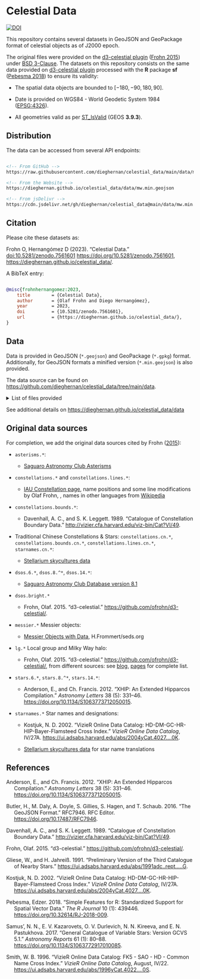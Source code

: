 
# Celestial Data

[![DOI](https://img.shields.io/badge/DOI-10.5281/zenodo.7561601-blue)](https://doi.org/10.5281/zenodo.7561601)

This repository contains several datasets in GeoJSON and GeoPackage
format of celestial objects as of J2000 epoch.

The original files were provided on the [d3-celestial
plugin](https://github.com/ofrohn/d3-celestial/) ([Frohn
2015](#ref-frohn2015)) under [BSD
3-Clause](https://opensource.org/licenses/BSD-3-Clause). The datasets on
this repository consists on the same data provided on [d3-celestial
plugin](https://github.com/ofrohn/d3-celestial/) processed with the
**R** package **sf** ([Pebesma 2018](#ref-pebesma2018)) to ensure its
validity:

- The spatial data objects are bounded to $[-180, -90, 180, 90]$.

- Date is provided on WGS84 - World Geodetic System 1984
  ([EPSG:4326](https://epsg.io/4326)).

- All geometries valid as per
  [ST_IsValid](https://postgis.net/docs/ST_IsValid.html) (GEOS
  **3.9.3**).

## Distribution

The data can be accessed from several API endpoints:

``` html

<!-- From GitHub -->
https://raw.githubusercontent.com/dieghernan/celestial_data/main/data/mw.min.geojson

<!-- From the Website -->
https://dieghernan.github.io/celestial_data/data/mw.min.geojson

<!-- From jsDelivr -->
https://cdn.jsdelivr.net/gh/dieghernan/celestial_data@main/data/mw.min.geojson
```

## Citation

Please cite these datasets as:

Frohn O, Hernangómez D (2023). “Celestial Data.”
<doi:10.5281/zenodo.7561601> <https://doi.org/10.5281/zenodo.7561601>,
<https://dieghernan.github.io/celestial_data/>.

A BibTeX entry:

``` bibtex

@misc{frohnhernangomez:2023,
    title        = {Celestial Data},
    author       = {Olaf Frohn and Diego Hernangómez},
    year         = 2023,
    doi          = {10.5281/zenodo.7561601},
    url          = {https://dieghernan.github.io/celestial_data/},
}
```

## Data

Data is provided in GeoJSON (`*.geojson`) and GeoPackage (`*.gpkg`)
format. Additionally, for GeoJSON formats a minified version
(`*.min.geojson`) is also provided.

The data source can be found on
<https://github.com/dieghernan/celestial_data/tree/main/data>.

<details>
<summary>
List of files provided
</summary>

- `asterisms.geojson`
- `asterisms.gpkg`
- `asterisms.min.geojson`
- `constellations.borders.cn.geojson`
- `constellations.borders.cn.gpkg`
- `constellations.borders.cn.min.geojson`
- `constellations.borders.geojson`
- `constellations.borders.gpkg`
- `constellations.borders.min.geojson`
- `constellations.bounds.cn.geojson`
- `constellations.bounds.cn.gpkg`
- `constellations.bounds.cn.min.geojson`
- `constellations.bounds.geojson`
- `constellations.bounds.gpkg`
- `constellations.bounds.min.geojson`
- `constellations.cn.csv`
- `constellations.cn.geojson`
- `constellations.cn.gpkg`
- `constellations.cn.min.geojson`
- `constellations.csv`
- `constellations.geojson`
- `constellations.gpkg`
- `constellations.lines.cn.geojson`
- `constellations.lines.cn.gpkg`
- `constellations.lines.cn.min.geojson`
- `constellations.lines.geojson`
- `constellations.lines.gpkg`
- `constellations.lines.min.geojson`
- `constellations.min.geojson`
- `dsonames.cn.csv`
- `dsonames.csv`
- `dsos.14.geojson`
- `dsos.14.gpkg`
- `dsos.14.min.geojson`
- `dsos.20.geojson`
- `dsos.20.gpkg`
- `dsos.20.min.geojson`
- `dsos.6.geojson`
- `dsos.6.gpkg`
- `dsos.6.min.geojson`
- `dsos.bright.geojson`
- `dsos.bright.gpkg`
- `dsos.bright.min.geojson`
- `lg.geojson`
- `lg.gpkg`
- `lg.min.geojson`
- `messier.geojson`
- `messier.gpkg`
- `messier.min.geojson`
- `mw.geojson`
- `mw.gpkg`
- `mw.min.geojson`
- `starnames.cn.csv`
- `starnames.csv`
- `stars.14.geojson`
- `stars.14.gpkg`
- `stars.14.min.geojson`
- `stars.6.geojson`
- `stars.6.gpkg`
- `stars.6.min.geojson`
- `stars.8.geojson`
- `stars.8.gpkg`
- `stars.8.min.geojson`

</details>

See additional details on
<https://dieghernan.github.io/celestial_data/data>

## Original data sources

For completion, we add the original data sources cited by Frohn
([2015](#ref-frohn2015)):

- `asterisms.*`:

  - [Saguaro Astronomy Club
    Asterisms](http://saguaroastro.org/sac-downloads/)

- `constellations.*` and `constellations.lines.*`:

  - [IAU Constellation
    page](http://www.iau.org/public/themes/constellations/), name
    positions and some line modifications by Olaf Frohn, , names in
    other languages from
    [Wikipedia](https://wiki2.org/en/88_modern_constellations_in_different_languages)

- `constellations.bounds.*`:

  - Davenhall, A. C., and S. K. Leggett. 1989. “Catalogue of
    Constellation Boundary Data.”
    <http://vizier.cfa.harvard.edu/viz-bin/Cat?VI/49>.

- Traditional Chinese Constellations & Stars: `constellations.cn.*`,
  `constellations.bounds.cn.*`, `constellations.lines.cn.*`,
  `starnames.cn.*`:

  - [Stellarium skycultures
    data](https://github.com/Stellarium/stellarium/tree/master/skycultures/chinese)

- `dsos.6.*`, `dsos.8.^*`, `dsos.14.*`:

  - [Saguaro Astronomy Club Database version
    8.1](http://www.saguaroastro.org/sac-downloads/)

- `dsos.bright.*`

  - Frohn, Olaf. 2015. “d3-celestial.”
    <https://github.com/ofrohn/d3-celestial/>.

- `messier.*` Messier objects:

  - [Messier Objects with Data](http://messier.seds.org/data.html),
    H.Frommert/seds.org

- `lg.*` Local group and Milky Way halo:

  - Frohn, Olaf. 2015. “d3-celestial.”
    <https://github.com/ofrohn/d3-celestial/>, from different sources:
    see
    [blog](http://armchairastronautics.blogspot.com/p/milky-way-halo.html),
    [pages](http://armchairastronautics.blogspot.com/p/local-group.html)
    for complete list.

- `stars.6.*`, `stars.8.^*`, `stars.14.*`:

  - Anderson, E., and Ch. Francis. 2012. “XHIP: An Extended Hipparcos
    Compilation.” *Astronomy Letters* 38 (5): 331–46.
    <https://doi.org/10.1134/S1063773712050015>.

- `starnames.*` Star names and designations:

  - Kostjuk, N. D. 2002. “VizieR Online Data Catalog:
    HD-DM-GC-HR-HIP-Bayer-Flamsteed Cross Index.” *VizieR Online Data
    Catalog*, IV/27A.
    <https://ui.adsabs.harvard.edu/abs/2004yCat.4027....0K>.

  - [Stellarium skycultures
    data](https://github.com/Stellarium/stellarium/tree/master/po/stellarium-skycultures)
    for star name translations

## References

<div id="refs" class="references csl-bib-body hanging-indent">

<div id="ref-anderson_xhip_2012" class="csl-entry">

Anderson, E., and Ch. Francis. 2012. “XHIP: An Extended Hipparcos
Compilation.” *Astronomy Letters* 38 (5): 331–46.
<https://doi.org/10.1134/S1063773712050015>.

</div>

<div id="ref-butler_geojson_2016" class="csl-entry">

Butler, H., M. Daly, A. Doyle, S. Gillies, S. Hagen, and T. Schaub.
2016. “The GeoJSON Format.” RFC7946. RFC Editor.
<https://doi.org/10.17487/RFC7946>.

</div>

<div id="ref-davenhall1989misc" class="csl-entry">

Davenhall, A. C., and S. K. Leggett. 1989. “Catalogue of Constellation
Boundary Data.” <http://vizier.cfa.harvard.edu/viz-bin/Cat?VI/49>.

</div>

<div id="ref-frohn2015" class="csl-entry">

Frohn, Olaf. 2015. “<span class="nocase">d3-celestial</span>.”
<https://github.com/ofrohn/d3-celestial/>.

</div>

<div id="ref-gliese_preliminary_1991" class="csl-entry">

Gliese, W., and H. Jahreiß. 1991. “Preliminary Version of the Third
Catalogue of Nearby Stars.”
<https://ui.adsabs.harvard.edu/abs/1991adc..rept.....G>.

</div>

<div id="ref-kostjuk_vizier_2002" class="csl-entry">

Kostjuk, N. D. 2002. “VizieR Online Data Catalog:
HD-DM-GC-HR-HIP-Bayer-Flamsteed Cross Index.” *VizieR Online Data
Catalog*, IV/27A.
<https://ui.adsabs.harvard.edu/abs/2004yCat.4027....0K>.

</div>

<div id="ref-pebesma2018" class="csl-entry">

Pebesma, Edzer. 2018. “Simple Features for R: Standardized Support for
Spatial Vector Data.” *The R Journal* 10 (1): 439446.
<https://doi.org/10.32614/RJ-2018-009>.

</div>

<div id="ref-samus_general_2017" class="csl-entry">

Samus’, N. N., E. V. Kazarovets, O. V. Durlevich, N. N. Kireeva, and E.
N. Pastukhova. 2017. “General Catalogue of Variable Stars: Version GCVS
5.1.” *Astronomy Reports* 61 (1): 80–88.
<https://doi.org/10.1134/S1063772917010085>.

</div>

<div id="ref-smith_vizier_1996" class="csl-entry">

Smith, W. B. 1996. “VizieR Online Data Catalog: FK5 - SAO - HD - Common
Name Cross Index.” *VizieR Online Data Catalog*, August, IV/22.
<https://ui.adsabs.harvard.edu/abs/1996yCat.4022....0S>.

</div>

</div>
